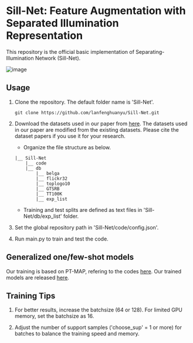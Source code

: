 # Sill-Net: Feature Augmentation with Separated Illumination Representation
This repository is the official basic implementation of Separating-Illumination Network (Sill-Net).


![image](https://github.com/lanfenghuanyu/Sill-net/blob/main/Model.png)

## Usage 
1. Clone the repository. The default folder name is 'Sill-Net'. 
   ```
   git clone https://github.com/lanfenghuanyu/Sill-Net.git
   ```

2. Download the datasets used in our paper from [here](https://forms.gle/sytKG3QaLfgTYtau5). The datasets used in our paper are modified from the existing datasets. Please cite the dataset papers if you use it for your research. 
   
   - Organize the file structure as below. 
   ```
   |__ Sill-Net
       |__ code
       |__ db
           |__ belga
           |__ flickr32
           |__ toplogo10
           |__ GTSRB
           |__ TT100K
           |__ exp_list
   ```
   
   - Training and test splits are defined as text files in 'Sill-Net/db/exp_list' folder. 

3. Set the global repository path in 'Sill-Net/code/config.json'. 

4. Run main.py to train and test the code. 

## Generalized one/few-shot models 

Our training is based on PT-MAP, refering to the codes [here](https://github.com/yhu01/PT-MAP). Our trained models are released [here](https://drive.google.com/drive/folders/1iQzZdFte8gcLtIZdDXASqpCgJLMnUCuP?usp=sharing).

## Training Tips 
1. For better results, increase the batchsize (64 or 128). For limited GPU memory, set the batchsize as 16. 

2. Adjust the number of support samples ('choose_sup' = 1 or more) for batches to balance the training speed and memory. 
